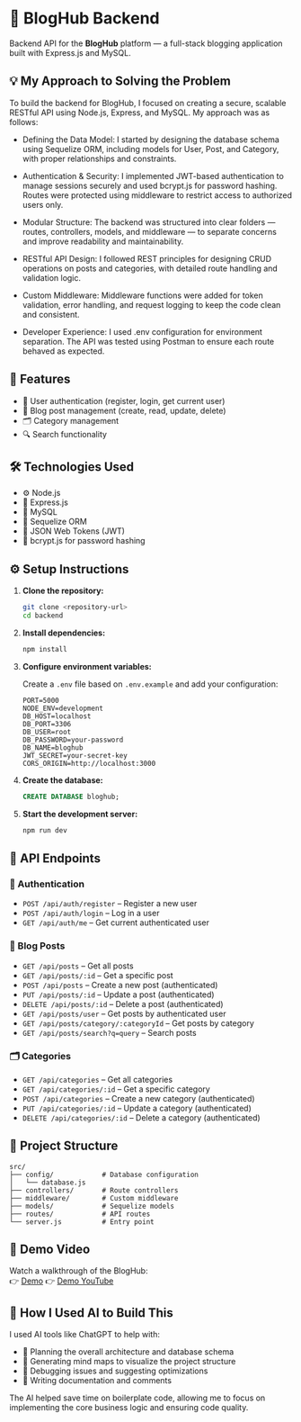 # 📝 BlogHub Backend

Backend API for the **BlogHub** platform — a full-stack blogging application built with Express.js and MySQL.

## 💡 My Approach to Solving the Problem

To build the backend for BlogHub, I focused on creating a secure, scalable RESTful API using Node.js, Express, and MySQL. My approach was as follows:

- Defining the Data Model:
I started by designing the database schema using Sequelize ORM, including models for User, Post, and Category, with proper relationships and constraints.

- Authentication & Security:
I implemented JWT-based authentication to manage sessions securely and used bcrypt.js for password hashing. Routes were protected using middleware to restrict access to authorized users only.

- Modular Structure:
The backend was structured into clear folders — routes, controllers, models, and middleware — to separate concerns and improve readability and maintainability.

- RESTful API Design:
I followed REST principles for designing CRUD operations on posts and categories, with detailed route handling and validation logic.

- Custom Middleware:
Middleware functions were added for token validation, error handling, and request logging to keep the code clean and consistent.

- Developer Experience:
I used .env configuration for environment separation. The API was tested using Postman to ensure each route behaved as expected.



## 🚀 Features

- 🔐 User authentication (register, login, get current user)
- 📝 Blog post management (create, read, update, delete)
- 🗂️ Category management
- 🔍 Search functionality

## 🛠️ Technologies Used

- ⚙️ Node.js
- 🚂 Express.js
- 🐬 MySQL
- 🧵 Sequelize ORM
- 🔐 JSON Web Tokens (JWT)
- 🔑 bcrypt.js for password hashing

## ⚙️ Setup Instructions

1. **Clone the repository:**

   ```bash
   git clone <repository-url>
   cd backend
   ```

2. **Install dependencies:**

   ```bash
   npm install
   ```

3. **Configure environment variables:**

   Create a `.env` file based on `.env.example` and add your configuration:

   ```env
   PORT=5000
   NODE_ENV=development
   DB_HOST=localhost
   DB_PORT=3306
   DB_USER=root
   DB_PASSWORD=your-password
   DB_NAME=bloghub
   JWT_SECRET=your-secret-key
   CORS_ORIGIN=http://localhost:3000
   ```

4. **Create the database:**

   ```sql
   CREATE DATABASE bloghub;
   ```

5. **Start the development server:**

   ```bash
   npm run dev
   ```

## 📡 API Endpoints

### 🔐 Authentication

- `POST /api/auth/register` – Register a new user
- `POST /api/auth/login` – Log in a user
- `GET /api/auth/me` – Get current authenticated user

### 📝 Blog Posts

- `GET /api/posts` – Get all posts
- `GET /api/posts/:id` – Get a specific post
- `POST /api/posts` – Create a new post (authenticated)
- `PUT /api/posts/:id` – Update a post (authenticated)
- `DELETE /api/posts/:id` – Delete a post (authenticated)
- `GET /api/posts/user` – Get posts by authenticated user
- `GET /api/posts/category/:categoryId` – Get posts by category
- `GET /api/posts/search?q=query` – Search posts

### 🗂️ Categories

- `GET /api/categories` – Get all categories
- `GET /api/categories/:id` – Get a specific category
- `POST /api/categories` – Create a new category (authenticated)
- `PUT /api/categories/:id` – Update a category (authenticated)
- `DELETE /api/categories/:id` – Delete a category (authenticated)

## 📁 Project Structure

```
src/
├── config/            # Database configuration
│   └── database.js
├── controllers/       # Route controllers
├── middleware/        # Custom middleware
├── models/            # Sequelize models
├── routes/            # API routes
└── server.js          # Entry point
```

## 🎥 Demo Video

Watch a walkthrough of the BlogHub:  
👉 [Demo](https://drive.google.com/file/d/1uqzKmYOXtvmi2n7_jbkwpuTcZN0oS6Zp/view?usp=sharing)
👉 [Demo YouTube](https://youtu.be/4b6ShuIvaaQ?feature=shared)


## 🤖 How I Used AI to Build This

I used AI tools like ChatGPT to help with:

- 🧠 Planning the overall architecture and database schema
- 🧩 Generating mind maps to visualize the project structure
- 🐞 Debugging issues and suggesting optimizations
- 📝 Writing documentation and comments

The AI helped save time on boilerplate code, allowing me to focus on implementing the core business logic and ensuring code quality.
